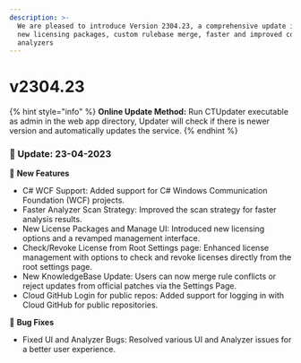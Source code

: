 ```yaml
---
description: >-
  We are pleased to introduce Version 2304.23, a comprehensive update includes
  new licensing packages, custom rulebase merge, faster and improved code
  analyzers
---
```


# v2304.23

{% hint style="info" %}
**Online Update Method:** Run CTUpdater executable as admin in the web app directory, Updater will check if there is newer version and automatically updates the service.
{% endhint %}

### 🌟 Update: 23-04-2023

🚀 **New Features**

* C# WCF Support: Added support for C# Windows Communication Foundation (WCF) projects.
* Faster Analyzer Scan Strategy: Improved the scan strategy for faster analysis results.
* New License Packages and Manage UI: Introduced new licensing options and a revamped management interface.
* Check/Revoke License from Root Settings page: Enhanced license management with options to check and revoke licenses directly from the root settings page.
* New KnowledgeBase Update: Users can now merge rule conflicts or reject updates from official patches via the Settings Page.
* Cloud GitHub Login for public repos: Added support for logging in with Cloud GitHub for public repositories.

🐛 **Bug Fixes**

* Fixed UI and Analyzer Bugs: Resolved various UI and Analyzer issues for a better user experience.

